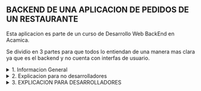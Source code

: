 ## BACKEND DE UNA APLICACION DE PEDIDOS DE UN RESTAURANTE

Esta aplicacion es parte de un curso de Desarrollo Web BackEnd en Acamica.

Se dividio en 3 partes para que todos lo entiendan de una manera mas clara ya que es el backend y no cuenta con interfas de usuario.

<details>
<summary>1. Informacion General</summary>
<br>
En el desarrollo de esta aplicacion se utilizo metodologia Scrum.

<h4>Backlog</h4>
<details>
<summary>Sprint 1</summary>

![ ](images-readme/sprint-1-1.png)

![ ](images-readme/sprint-1-2.png)

![ ](images-readme/sprint-1-3.png)

</details>
<details>
<summary>Sprint 2</summary>

![ ](images-readme/sprint-2-1.png)

![ ](images-readme/sprint-2-2.png)

</details>
<details>
<summary>Sprint 3</summary>

[Trello del Sprint 3](https://trello.com/b/iqSzLTJf/sprint-3)

![ ](images-readme/sprint-3-1.png)

![ ](images-readme/sprint-3-2.png)

</details>
<details>
<summary>Sprint 4</summary>
En desarrollo
</details>

</details>

<details>
<summary>2. Explicacion para no desarrolladores</summary>

Puede que sepas o no, pero el backend envia un archivo al fronten llamado JSON, se ve algo asi:

![ ](images-readme/swagger.png)

Por lo tanto el frontend debe de tomar ese archivo y pintarlo en pantalla.

Te preguntaras: ¿Puedo probar el backend? Si, este backend tiene documentacion, para simplificarlo, le permite al frontend que tiene que poner el cliente y comprobar que pasa si por ejemplo pone numeros en lugar de letras

Esto lo hice con una herramienta llamada swagger, que me permite documentarlo
Cuando ingreses veras algo asi :

<details>
<summary>Imagen de muestra de Swagger</summary>

![ ](images-readme/swagger.png)

</details>

[Link del backend](https://www.restaurantedelilahbackend.tk/api-docs/)

</details>

<details>

<summary>3. EXPLICACION PARA DESARROLLADORES</summary>

### API para app de un restaurante.

### Instrucciones de instalación

```
git clone https://github.com/jonatan-c/acamica-sprint1.git
o descargar el repositorio de github
```

```
npm install

```

Crea la base de datos:

```

create database persistencia_sprint2;

```

Importa la base de datos de la carpeta SQL en mysql Workbench

Crea el archivo .env en la carpeta principal e ingresa los siguientes datos:

```

//SERVER
PORT_SERVER=4000

//JWT
SECRETA=secreta

//DB
MYSQL_DB_NAME=persistencia_sprint2
MYSQL_USER="ingrese su usuario"
MYSQL_PASS="ingrese su contraseña"
MYSQL_HOST=localhost
MYSQL_PORT=3306

//REDIS
REDIS_HOST=localhost
REDIS_PORT=6379


```

Por defecto ya viene cargados algunos datos en la base de datos

```

Usuario 1 - Admin - Online --> name: admin , password: admin
Usuario 2 - User - Online --> name:user , password: user

```

Para iniciar app

```

npm run dev

```

Documentancion Swagger

```

http://localhost:4000/api-docs

```

Para correr test

```

npm run test

```

Alojamiento en Awazon Web Services

![ ](images-readme/restaurante-api-amazon-web-services.png)

</details>
